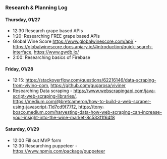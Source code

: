 ### Research & Planning Log
#### Thursday, 01/27
* 12:30 Research grape based APIs
* 1:20: Researching FREE grape based APIs
* Global Wine Score https://www.globalwinescore.com/api/ - https://globalwinescore.docs.apiary.io/#introduction/quick-search-interface, https://www.gwdb.io/
* 2:00: Researching basics of Firebase

#### Friday, 01/28
* 12:15: https://stackoverflow.com/questions/62216146/data-scraping-from-vivino-com, https://github.com/gugarosa/viviner
* Researching Data scraping - https://www.webscrapingapi.com/java-script-web-scraping-libraries/, https://medium.com/@bretcameron/how-to-build-a-web-scraper-using-javascript-11d7cd9f77f2, https://tony-bosco.medium.com/harvesting-data-how-web-scraping-can-increase-your-insight-into-the-wine-market-8c533f1f64f8

#### Saturday, 01/29
* 12:00 Fill out MVP form
* 12:30 Researching puppeteer - https://www.npmjs.com/package/puppeteer
